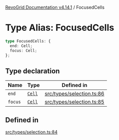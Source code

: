 [RevoGrid Documentation v4.14.1](README.md) / FocusedCells

# Type Alias: FocusedCells

```ts
type FocusedCells: {
  end: Cell;
  focus: Cell;
};
```

## Type declaration

| Name | Type | Defined in |
| ------ | ------ | ------ |
| `end` | [`Cell`](Interface.Cell.md) | [src/types/selection.ts:86](https://github.com/revolist/revogrid/blob/925db466c3d20933669e374666cd0ddbe00cac19/src/types/selection.ts#L86) |
| `focus` | [`Cell`](Interface.Cell.md) | [src/types/selection.ts:85](https://github.com/revolist/revogrid/blob/925db466c3d20933669e374666cd0ddbe00cac19/src/types/selection.ts#L85) |

## Defined in

[src/types/selection.ts:84](https://github.com/revolist/revogrid/blob/925db466c3d20933669e374666cd0ddbe00cac19/src/types/selection.ts#L84)
